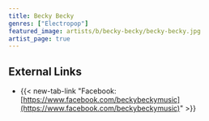 ```yaml
---
title: Becky Becky
genres: ["Electropop"]
featured_image: artists/b/becky-becky/becky-becky.jpg
artist_page: true
---
```

## External Links

- {{< new-tab-link "Facebook: [https://www.facebook.com/beckybeckymusic](https://www.facebook.com/beckybeckymusic)" >}}





